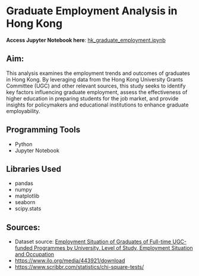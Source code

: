 # Graduate Employment Analysis in Hong Kong
**Access Jupyter Notebook here**: [hk_graduate_employment.ipynb](https://github.com/AudreyNeoh/HK-Graduate-Employment-Analysis/blob/main/hk_graduate_employment.ipynb)

## Aim:
This analysis examines the employment trends and outcomes of graduates in Hong Kong. By leveraging data from the Hong Kong University Grants Committee (UGC) and other relevant sources, this study seeks to identify key factors influencing graduate employment, assess the effectiveness of higher education in preparing students for the job market, and provide insights for policymakers and educational institutions to enhance graduate employability.

## Programming Tools 
* Python
* Jupyter Notebook

## Libraries Used 
* pandas
* numpy
* matplotlib
* seaborn
* scipy.stats
  
## Sources: 
* Dataset source: [Employment Situation of Graduates of Full-time UGC-funded Programmes by University, Level of Study, Employment Situation and Occupation](https://data.gov.hk/en-data/dataset/hk-ugc-ugc-student-ges-statistics)
* https://www.ilo.org/media/443921/download
* https://www.scribbr.com/statistics/chi-square-tests/

